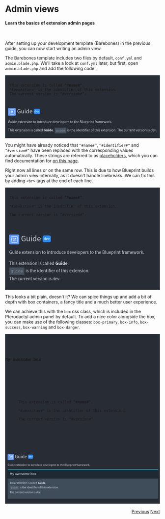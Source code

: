 # Admin views
<h4 class="fw-light">Learn the basics of extension admin pages</h4><br/>

After setting up your development template (Barebones) in the previous guide, you can now start writing an admin view.

The Barebones template includes two files by default, `conf.yml` and `admin.blade.php`. We'll take a look at `conf.yml` later, but first, open `admin.blade.php` and add the following code:

<div class="row container mb-2">
  <div class="col rounded-1 py-2" style="background-color: #282c34">
    <pre><code class="hljs language-html hl-escape"><p>
  This extension is called <b>^#name#^</b>.
  <code>^#identifier#^</code> is the identifier of this extension.
  The current version is <i>^#version#^</i>.
</p></code></pre>
    <div class="border-top mb-3"></div>
    <div class="overflow-scroll">
      <img src="/.assets/storage/docs/png/3.png">
    </div>
  </div>
</div>

You might have already noticed that `^#name#^`, `^#identifier#^` and `^#version#^` have been replaced with the corresponding values automatically. These strings are referred to as [placeholders](?page=documentation/placeholders), which you can find documentation for [on this page](?page=documentation/placeholders).

Right now all lines or on the same row. This is due to how Blueprint builds your admin view internally, as it doesn't handle linebreaks. We can fix this by adding `<br>` tags at the end of each line.

<div class="row container mb-2">
  <div class="col rounded-1 py-2" style="background-color: #282c34">
    <pre><code class="hljs language-xml hl-escape"><p>
  This extension is called <b>^#name#^</b>. <br>
  <code>^#identifier#^</code> is the identifier of this extension. <br>
  The current version is <i>^#version#^</i>. <br>
</p></code></pre>
    <div class="border-top mb-3"></div>
    <div class="overflow-scroll">
      <img src="/.assets/storage/docs/png/5.png">
    </div>
  </div>
</div>

This looks a bit plain, doesn't it? We can spice things up and add a bit of depth with box containers, a fancy title and a much better user experience.

We can achieve this with the `box` css class, which is included in the Pterodactyl admin panel by default. To add a nice color alongside the box, you can make use of the following classes: <a class="text-primary">`box-primary`</a>, <a class="text-info">`box-info`</a>, <a class="text-success">`box-success`</a>, <a class="text-warning">`box-warning`</a> and <a class="text-danger">`box-danger`</a>.

<div class="row container mb-2">
  <div class="col rounded-1 py-2" style="background-color: #282c34">
    <pre><code class="hljs language-xml hl-escape"><div class="box box-info">
  <div class="box-header with-border">
    <h3 class="box-title">My awesome box</h3>
  </div>
  <div class="box-body">
    <p>
      This extension is called <b>^#name#^</b>. <br>
      <code>^#identifier#^</code> is the identifier of this extension. <br>
      The current version is <i>^#version#^</i>. <br>
    </p>
  </div>
</div></code></pre>
    <div class="border-top mb-3"></div>
    <div class="overflow-scroll">
      <img src="/.assets/storage/docs/png/6.png">
    </div>
  </div>
</div>

<br/>
<div class="btn-group" role="group" aria-label="Navigation" style="float: right">
  <a href="?page=getting-started/Extension-development" class="btn btn-dark bg-light-subtle border-light-subtle">Previous</a>
  <a href="?page=developing-extensions/Custom-controllers" class="btn btn-dark bg-light-subtle border-light-subtle">Next</a>
</div>